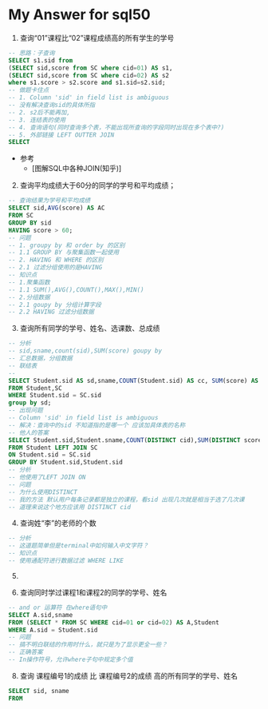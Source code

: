 # My Answer for sql50

1. 查询“01”课程比“02”课程成绩高的所有学生的学号
```sql
-- 思路：子查询 
SELECT s1.sid from 
(SELECT sid,score from SC where cid=01) AS s1,
(SELECT sid,score from SC where cid=02) AS s2
where s1.score > s2.score and s1.sid=s2.sid;
-- 做题卡住点
-- 1. Column 'sid' in field list is ambiguous
-- 没有解决查询sid的具体所指
-- 2. s2后不能再加,
-- 3. 连结表的使用
-- 4. 查询语句(同时查询多个表，不能出现所查询的字段同时出现在多个表中?)
-- 5. 外部链接 LEFT OUTTER JOIN
SELECT 
```
- 参考
    - [图解SQL中各种JOIN(知乎)]

2. 查询平均成绩大于60分的同学的学号和平均成绩；
```sql
-- 查询结果为学号和平均成绩
SELECT sid,AVG(score) AS AC 
FROM SC
GROUP BY sid 
HAVING score > 60;
-- 问题
-- 1. groupy by 和 order by 的区别
-- 1.1 GROUP BY 与聚集函数一起使用
-- 2. HAVING 和 WHERE 的区别
-- 2.1 过滤分组使用的是HAVING
-- 知识点
-- 1.聚集函数
-- 1.1 SUM(),AVG(),COUNT(),MAX(),MIN()
-- 2.分组数据
-- 2.1 goupy by 分组计算字段
-- 2.2 HAVING 过滤分组数据
```
3. 查询所有同学的学号、姓名、选课数、总成绩
```sql
-- 分析
-- sid,sname,count(sid),SUM(score) goupy by 
-- 汇总数据，分组数据
-- 联结表
-- 
SELECT Student.sid AS sd,sname,COUNT(Student.sid) AS cc, SUM(score) AS sc
FROM Student,SC
WHERE Student.sid = SC.sid
group by sd;
-- 出现问题
-- Column 'sid' in field list is ambiguous
-- 解决：查询中的sid 不知道指的是哪一个 应该加具体表的名称
-- 他人的答案
SELECT Student.sid,Student.sname,COUNT(DISTINCT cid),SUM(DISTINCT score)
FROM Student LEFT JOIN SC
ON Student.sid = SC.sid
GROUP BY Student.sid,Student.sid
-- 分析
-- 他使用了LEFT JOIN ON
-- 问题
-- 为什么使用DISTINCT
-- 我的方法 默认用户每条记录都是独立的课程，看sid 出现几次就是相当于选了几次课
-- 道理来说这个地方应该用 DISTINCT cid
```

4. 查询姓“李”的老师的个数
```sql
-- 分析
-- 这道题简单但是terminal中如何输入中文字符？
-- 知识点
-- 使用通配符进行数据过滤 WHERE LIKE
```

5. 


6. 查询同时学过课程1和课程2的同学的学号、姓名
```sql
-- and or 运算符 在where语句中
SELECT A.sid,sname 
FROM (SELECT * FROM SC WHERE cid=01 or cid=02) AS A,Student
WHERE A.sid = Student.sid
-- 问题
-- 搞不明白联结的作用时什么，就只是为了显示更全一些？
-- 正确答案
-- In操作符号，允许where子句中规定多个值
```

8. 查询 课程编号1的成绩 比 课程编号2的成绩 高的所有同学的学号、姓名
```sql
SELECT sid, sname
FROM 
```